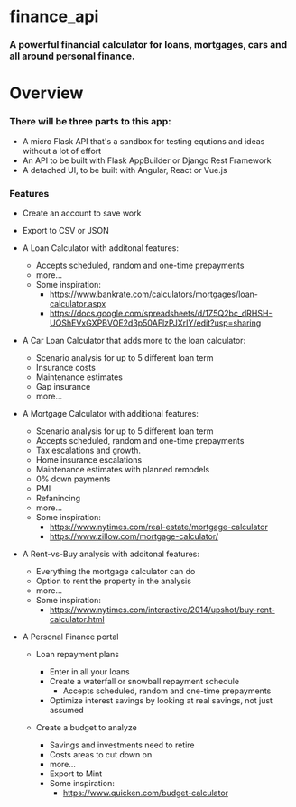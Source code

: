 # finance_api
### A powerful financial calculator for loans, mortgages, cars and all around personal finance.


# Overview

### There will be three parts to this app:
* A micro Flask API that's a sandbox for testing equtions and ideas without a lot of effort
* An API to be built with Flask AppBuilder or Django Rest Framework
* A detached UI, to be built with Angular, React or Vue.js

### Features
* Create an account to save work
* Export to CSV or JSON

* A Loan Calculator with additonal features:
  * Accepts scheduled, random and one-time prepayments
  * more...
  * Some inspiration:
    * https://www.bankrate.com/calculators/mortgages/loan-calculator.aspx
    * https://docs.google.com/spreadsheets/d/1Z5Q2bc_dRHSH-UQShEVxGXPBVOE2d3p50AFlzPJXrIY/edit?usp=sharing
    
* A Car Loan Calculator that adds more to the loan calculator:
  * Scenario analysis for up to 5 different loan term
  * Insurance costs
  * Maintenance estimates
  * Gap insurance
  * more...
    
* A Mortgage Calculator with additional features:
  * Scenario analysis for up to 5 different loan term
  * Accepts scheduled, random and one-time prepayments
  * Tax escalations and growth.
  * Home insurance escalations
  * Maintenance estimates with planned remodels
  * 0% down payments
  * PMI
  * Refanincing
  * more...
  * Some inspiration:
    * https://www.nytimes.com/real-estate/mortgage-calculator
    * https://www.zillow.com/mortgage-calculator/
    
* A Rent-vs-Buy analysis with additonal features:
  * Everything the mortgage calculator can do
  * Option to rent the property in the analysis
  * more...
  * Some inspiration:
    * https://www.nytimes.com/interactive/2014/upshot/buy-rent-calculator.html
    
* A Personal Finance portal
  * Loan repayment plans
    * Enter in all your loans
    * Create a waterfall or snowball repayment schedule
      * Accepts scheduled, random and one-time prepayments
    * Optimize interest savings by looking at real savings, not just assumed
    
  * Create a budget to analyze
    * Savings and investments need to retire
    * Costs areas to cut down on
    * more...
    * Export to Mint
    * Some inspiration:
      * https://www.quicken.com/budget-calculator


